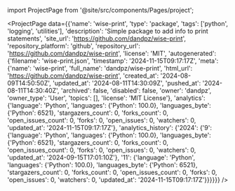 
import ProjectPage from '@site/src/components/Pages/project';

<ProjectPage
    data={{'name': 'wise-print', 'type': 'package', 'tags': ['python', 'logging', 'utilities'], 'description': 'Simple package to add info to print statements', 'site_url': 'https://github.com/dandpz/wise-print', 'repository_platform': 'github', 'repository_url': 'https://github.com/dandpz/wise-print', 'license': 'MIT', 'autogenerated': {'filename': 'wise-print.json', 'timestamp': '2024-11-15T09:17:17Z', 'meta': {'name': 'wise-print', 'full_name': 'dandpz/wise-print', 'html_url': 'https://github.com/dandpz/wise-print', 'created_at': '2024-08-09T14:50:50Z', 'updated_at': '2024-08-11T14:30:09Z', 'pushed_at': '2024-08-11T14:30:40Z', 'archived': false, 'disabled': false, 'owner': 'dandpz', 'owner_type': 'User', 'topics': [], 'license': 'MIT License'}, 'analytics': {'language': 'Python', 'languages': {'Python': 100.0}, 'languages_byte': {'Python': 6521}, 'stargazers_count': 0, 'forks_count': 0, 'open_issues_count': 0, 'forks': 0, 'open_issues': 0, 'watchers': 0, 'updated_at': '2024-11-15T09:17:17Z'}, 'analytics_history': {'2024': {'9': {'language': 'Python', 'languages': {'Python': 100.0}, 'languages_byte': {'Python': 6521}, 'stargazers_count': 0, 'forks_count': 0, 'open_issues_count': 0, 'forks': 0, 'open_issues': 0, 'watchers': 0, 'updated_at': '2024-09-15T17:01:10Z'}, '11': {'language': 'Python', 'languages': {'Python': 100.0}, 'languages_byte': {'Python': 6521}, 'stargazers_count': 0, 'forks_count': 0, 'open_issues_count': 0, 'forks': 0, 'open_issues': 0, 'watchers': 0, 'updated_at': '2024-11-15T09:17:17Z'}}}}}}
/>
